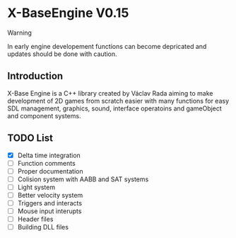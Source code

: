 # X-BaseEngine V0.15

> [!Warning]
> In early engine developement functions can become depricated and updates should be done with caution.

## Introduction
X-Base Engine is a C++ library created by Václav Rada aiming to make development of 2D games from scratch easier with many functions for easy SDL management, graphics, sound, interface operatoins and gameObject and component systems.


## TODO List
- [x] Delta time integration
- [ ] Function comments
- [ ] Proper documentation
- [ ] Colision system with AABB and SAT systems
- [ ] Light system
- [ ] Better velocity system
- [ ] Triggers and interacts
- [ ] Mouse input interupts 
- [ ] Header files
- [ ] Building DLL files

